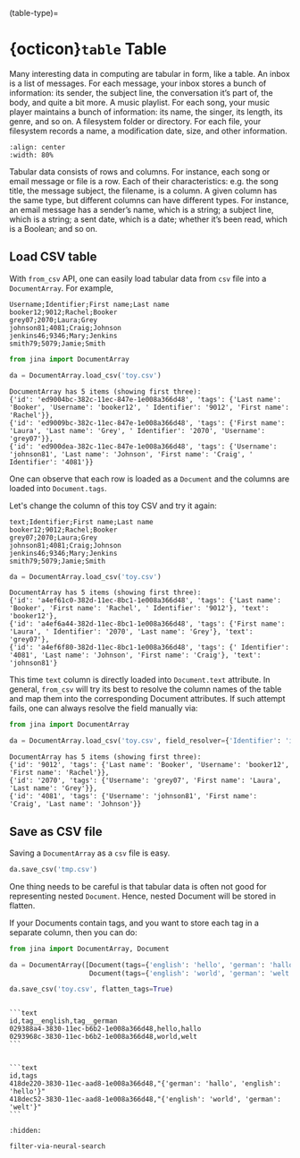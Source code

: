 (table-type)=
# {octicon}`table` Table


Many interesting data in computing are tabular in form, like a table. An  inbox is a list of messages. For each message, your inbox stores a bunch of information: its sender, the subject line, the conversation it’s part of, the body, and quite a bit more. A music playlist. For each song, your music player maintains a bunch of information: its name, the singer, its length, its genre, and so on. A filesystem folder or directory. For each file, your filesystem records a name, a modification date, size, and other information.

```{figure} email-tabular.png
:align: center
:width: 80%
```

Tabular data consists of rows and columns. For instance, each song or email message or file is a row. Each of their characteristics: e.g. the song title, the message subject, the filename, is a column. A given column has the same type, but different columns can have different types. For instance, an email message has a sender’s name, which is a string; a subject line, which is a string; a sent date, which is a date; whether it’s been read, which is a Boolean; and so on.


## Load CSV table

With `from_csv` API, one can easily load tabular data from `csv` file into a `DocumentArray`. For example, 

```text
Username;Identifier;First name;Last name
booker12;9012;Rachel;Booker
grey07;2070;Laura;Grey
johnson81;4081;Craig;Johnson
jenkins46;9346;Mary;Jenkins
smith79;5079;Jamie;Smith
```

```python
from jina import DocumentArray

da = DocumentArray.load_csv('toy.csv')
```

```text
DocumentArray has 5 items (showing first three):
{'id': 'ed9004bc-382c-11ec-847e-1e008a366d48', 'tags': {'Last name': 'Booker', 'Username': 'booker12', ' Identifier': '9012', 'First name': 'Rachel'}},
{'id': 'ed9009bc-382c-11ec-847e-1e008a366d48', 'tags': {'First name': 'Laura', 'Last name': 'Grey', ' Identifier': '2070', 'Username': 'grey07'}},
{'id': 'ed900dea-382c-11ec-847e-1e008a366d48', 'tags': {'Username': 'johnson81', 'Last name': 'Johnson', 'First name': 'Craig', ' Identifier': '4081'}}
```

One can observe that each row is loaded as a `Document` and the columns are loaded into `Document.tags`.

Let's change the column of this toy CSV and try it again:

```text
text;Identifier;First name;Last name
booker12;9012;Rachel;Booker
grey07;2070;Laura;Grey
johnson81;4081;Craig;Johnson
jenkins46;9346;Mary;Jenkins
smith79;5079;Jamie;Smith
```

```python
da = DocumentArray.load_csv('toy.csv')
```

```text
DocumentArray has 5 items (showing first three):
{'id': 'a4ef61c0-382d-11ec-8bc1-1e008a366d48', 'tags': {'Last name': 'Booker', 'First name': 'Rachel', ' Identifier': '9012'}, 'text': 'booker12'},
{'id': 'a4ef6a44-382d-11ec-8bc1-1e008a366d48', 'tags': {'First name': 'Laura', ' Identifier': '2070', 'Last name': 'Grey'}, 'text': 'grey07'},
{'id': 'a4ef6f80-382d-11ec-8bc1-1e008a366d48', 'tags': {' Identifier': '4081', 'Last name': 'Johnson', 'First name': 'Craig'}, 'text': 'johnson81'}
```

This time `text` column is directly loaded into `Document.text` attribute. In general, `from_csv` will try its best to resolve the column names of the table and map them into the corresponding Document attributes. If such attempt fails, one can always resolve the field manually via:

```python
from jina import DocumentArray

da = DocumentArray.load_csv('toy.csv', field_resolver={'Identifier': 'id'})
```

```text
DocumentArray has 5 items (showing first three):
{'id': '9012', 'tags': {'Last name': 'Booker', 'Username': 'booker12', 'First name': 'Rachel'}},
{'id': '2070', 'tags': {'Username': 'grey07', 'First name': 'Laura', 'Last name': 'Grey'}},
{'id': '4081', 'tags': {'Username': 'johnson81', 'First name': 'Craig', 'Last name': 'Johnson'}}
```

## Save as CSV file

Saving a `DocumentArray` as a `csv` file is easy.

```python
da.save_csv('tmp.csv')
```

One thing needs to be careful is that tabular data is often not good for representing nested `Document`. Hence, nested Document will be stored in flatten.

If your Documents contain tags, and you want to store each tag in a separate column, then you can do:

```python
from jina import DocumentArray, Document

da = DocumentArray([Document(tags={'english': 'hello', 'german': 'hallo'}),
                    Document(tags={'english': 'world', 'german': 'welt'})])

da.save_csv('toy.csv', flatten_tags=True)
```

````{tab} flatten_tags=True

```text
id,tag__english,tag__german
029388a4-3830-11ec-b6b2-1e008a366d48,hello,hallo
0293968c-3830-11ec-b6b2-1e008a366d48,world,welt
```
````
````{tab} flatten_tags=False

```text
id,tags
418de220-3830-11ec-aad8-1e008a366d48,"{'german': 'hallo', 'english': 'hello'}"
418dec52-3830-11ec-aad8-1e008a366d48,"{'english': 'world', 'german': 'welt'}"
```
````


```{toctree}
:hidden:

filter-via-neural-search
```
